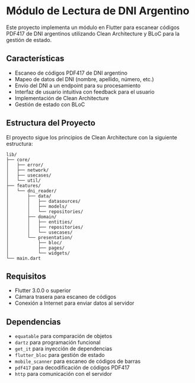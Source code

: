 # Módulo de Lectura de DNI Argentino

Este proyecto implementa un módulo en Flutter para escanear códigos PDF417 de DNI argentinos utilizando Clean Architecture y BLoC para la gestión de estado.

## Características

- Escaneo de códigos PDF417 de DNI argentino
- Mapeo de datos del DNI (nombre, apellido, número, etc.)
- Envío del DNI a un endpoint para su procesamiento
- Interfaz de usuario intuitiva con feedback para el usuario
- Implementación de Clean Architecture
- Gestión de estado con BLoC

## Estructura del Proyecto

El proyecto sigue los principios de Clean Architecture con la siguiente estructura:

```
lib/
├── core/
│   ├── error/
│   ├── network/
│   ├── usecases/
│   └── util/
├── features/
│   └── dni_reader/
│       ├── data/
│       │   ├── datasources/
│       │   ├── models/
│       │   └── repositories/
│       ├── domain/
│       │   ├── entities/
│       │   ├── repositories/
│       │   └── usecases/
│       └── presentation/
│           ├── bloc/
│           ├── pages/
│           └── widgets/
└── main.dart
```

## Requisitos

- Flutter 3.0.0 o superior
- Cámara trasera para escaneo de códigos
- Conexión a Internet para enviar datos al servidor

## Dependencias

- `equatable` para comparación de objetos
- `dartz` para programación funcional
- `get_it` para inyección de dependencias
- `flutter_bloc` para gestión de estado
- `mobile_scanner` para escaneo de códigos de barras
- `pdf417` para decodificación de códigos PDF417
- `http` para comunicación con el servidor